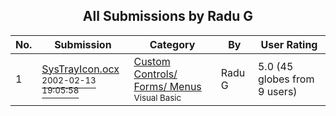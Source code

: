 ﻿<div align="center">

## All Submissions by Radu G

</div>

No.  | Submission | Category | By   | User Rating
---- | ---------- | -------- | ---- | -----------
1 | [SysTrayIcon\.ocx<br /><sup>2002-02-13 19:05:58</sup>](https://github.com/Planet-Source-Code/radu-g-systrayicon-ocx__1-31762) | [Custom Controls/ Forms/  Menus<br /><sup>Visual Basic</sup>](../ByCategory/custom-controls-forms-menus__1-4.md) | Radu G | 5.0 (45 globes from 9 users)
